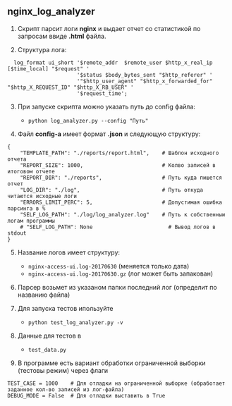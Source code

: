 ## **nginx_log_analyzer**

1. Скрипт парсит логи **nginx** и выдает отчет со статистикой по запросам ввиде **.html** файла. 

2. Структура лога:

```
  log_format ui_short '$remote_addr  $remote_user $http_x_real_ip [$time_local] "$request" '
                      '$status $body_bytes_sent "$http_referer" '
                      '"$http_user_agent" "$http_x_forwarded_for" "$http_X_REQUEST_ID" "$http_X_RB_USER" '
                      '$request_time';
```

3. При запуске скрипта можно указать путь до config файла:
    - ```python log_analyzer.py --config "Путь"```
  
4. Файл **config-a** имеет формат **.json** и следующую структуру:

```
{
    "TEMPLATE_PATH": "./reports/report.html",    # Шаблон исходного отчета
    "REPORT_SIZE": 1000,                         # Колво записей в итоговом отчете
    "REPORT_DIR": "./reports",                   # Путь куда пишется отчет
    "LOG_DIR": "./log",                          # Путь откуда читаются исходные логи
    "ERRORS_LIMIT_PERC": 5,                      # Допустимая ошибка парсинга в %
    "SELF_LOG_PATH": "./log/log_analyzer.log"    # Путь к собственныи логам программы
    # "SELF_LOG_PATH": None                        # Вывод логов в stdout
}
```

5. Название логов имеет структуру:
    - ```nginx-access-ui.log-20170630``` (меняется только дата)
    - ```nginx-access-ui.log-20170630.gz``` (лог может быть запакован)

6. Парсер возьмет из указаном папки последний лог (определит по названию файла)

7. Для запуска тестов ипользуйте
    - ```python test_log_analyzer.py -v```
  
8. Данные для тестов в 
    - ```test_data.py```

9. В программе есть вариант обработки ограниченной выборки (тестовы режим) через флаги
```
TEST_CASE = 1000    # Для отладки на ограниченной выборке (обработает заданное кол-во записей из лог-файла)
DEBUG_MODE = False  # Для отладки выставить в True
```
